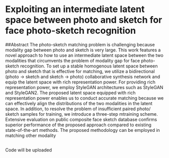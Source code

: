 Exploiting an intermediate latent space between photo and sketch for face photo-sketch recognition
=====================

##Abstract
The photo-sketch matching problem is challenging because modality gap between photo and sketch is very large. This work features a novel approach to how to use an intermediate latent space between the two modalities that circumvents the problem of modality gap for face photo-sketch recognition. To set up a stable homogenous latent space between photo and sketch that is effective for matching, we utilize a bidirectional (photo → sketch and sketch → photo) collaborative synthesis network and equip the latent space with rich representation power. For providing rich representation power, we employ StyleGAN architectures such as StyleGAN and StyleGAN2. The proposed latent space equipped with rich representation power enables us to conduct accurate matching because we can effectively align the distributions of the two modalities in the latent space. In addition, to resolve the problem of insufficient paired photo/ sketch samples for training, we introduce a three-step mtraining scheme. Extensive evaluation on public composite face sketch database confirms superior performance of the proposed approach compared to existing state-of-the-art methods. The proposed methodology can be employed in matching other modality

##
Code will be uploaded
